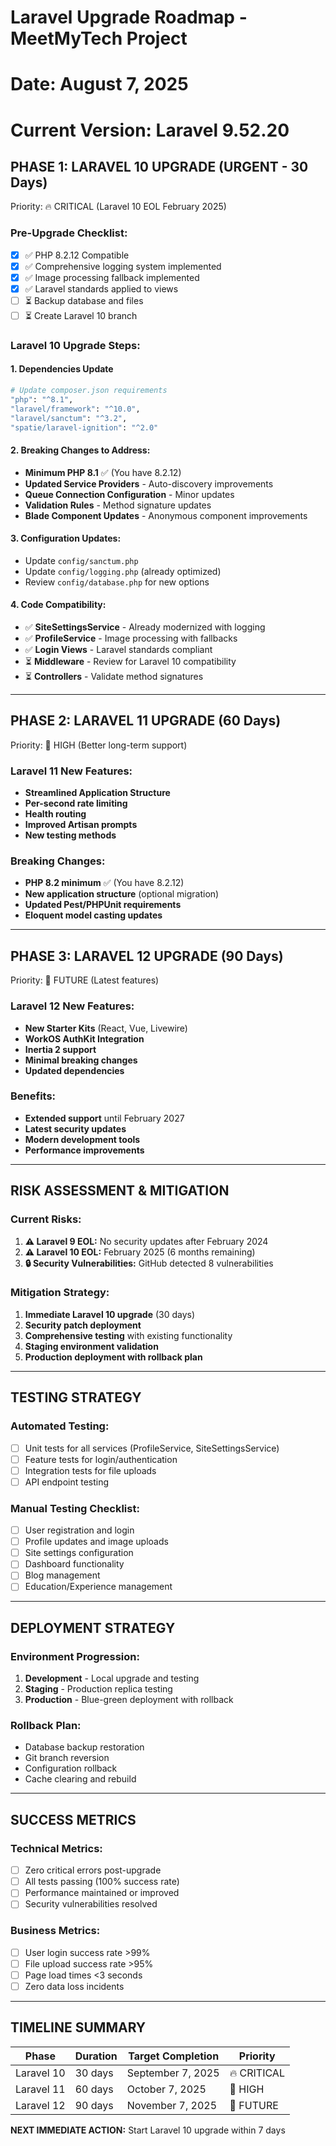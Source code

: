 # Laravel Upgrade Roadmap - MeetMyTech Project
# Date: August 7, 2025
# Current Version: Laravel 9.52.20

## PHASE 1: LARAVEL 10 UPGRADE (URGENT - 30 Days)
Priority: 🔥 CRITICAL (Laravel 10 EOL February 2025)

### Pre-Upgrade Checklist:
- [x] ✅ PHP 8.2.12 Compatible
- [x] ✅ Comprehensive logging system implemented  
- [x] ✅ Image processing fallback implemented
- [x] ✅ Laravel standards applied to views
- [ ] ⏳ Backup database and files
- [ ] ⏳ Create Laravel 10 branch

### Laravel 10 Upgrade Steps:

#### 1. Dependencies Update
```bash
# Update composer.json requirements
"php": "^8.1",
"laravel/framework": "^10.0",
"laravel/sanctum": "^3.2",
"spatie/laravel-ignition": "^2.0"
```

#### 2. Breaking Changes to Address:
- **Minimum PHP 8.1** ✅ (You have 8.2.12)
- **Updated Service Providers** - Auto-discovery improvements
- **Queue Connection Configuration** - Minor updates
- **Validation Rules** - Method signature updates
- **Blade Component Updates** - Anonymous component improvements

#### 3. Configuration Updates:
- Update `config/sanctum.php` 
- Update `config/logging.php` (already optimized)
- Review `config/database.php` for new options

#### 4. Code Compatibility:
- ✅ **SiteSettingsService** - Already modernized with logging
- ✅ **ProfileService** - Image processing with fallbacks
- ✅ **Login Views** - Laravel standards compliant
- ⏳ **Middleware** - Review for Laravel 10 compatibility
- ⏳ **Controllers** - Validate method signatures

---

## PHASE 2: LARAVEL 11 UPGRADE (60 Days)
Priority: 🎯 HIGH (Better long-term support)

### Laravel 11 New Features:
- **Streamlined Application Structure**
- **Per-second rate limiting**
- **Health routing** 
- **Improved Artisan prompts**
- **New testing methods**

### Breaking Changes:
- **PHP 8.2 minimum** ✅ (You have 8.2.12)
- **New application structure** (optional migration)
- **Updated Pest/PHPUnit requirements**
- **Eloquent model casting updates**

---

## PHASE 3: LARAVEL 12 UPGRADE (90 Days) 
Priority: 🚀 FUTURE (Latest features)

### Laravel 12 New Features:
- **New Starter Kits** (React, Vue, Livewire)
- **WorkOS AuthKit Integration**
- **Inertia 2 support**
- **Minimal breaking changes**
- **Updated dependencies**

### Benefits:
- **Extended support** until February 2027
- **Latest security updates**
- **Modern development tools**
- **Performance improvements**

---

## RISK ASSESSMENT & MITIGATION

### Current Risks:
1. **⚠️ Laravel 9 EOL:** No security updates after February 2024
2. **⚠️ Laravel 10 EOL:** February 2025 (6 months remaining)
3. **🔒 Security Vulnerabilities:** GitHub detected 8 vulnerabilities

### Mitigation Strategy:
1. **Immediate Laravel 10 upgrade** (30 days)
2. **Security patch deployment** 
3. **Comprehensive testing** with existing functionality
4. **Staging environment validation**
5. **Production deployment with rollback plan**

---

## TESTING STRATEGY

### Automated Testing:
- [ ] Unit tests for all services (ProfileService, SiteSettingsService)
- [ ] Feature tests for login/authentication
- [ ] Integration tests for file uploads
- [ ] API endpoint testing

### Manual Testing Checklist:
- [ ] User registration and login
- [ ] Profile updates and image uploads
- [ ] Site settings configuration
- [ ] Dashboard functionality
- [ ] Blog management
- [ ] Education/Experience management

---

## DEPLOYMENT STRATEGY

### Environment Progression:
1. **Development** - Local upgrade and testing
2. **Staging** - Production replica testing
3. **Production** - Blue-green deployment with rollback

### Rollback Plan:
- Database backup restoration
- Git branch reversion
- Configuration rollback
- Cache clearing and rebuild

---

## SUCCESS METRICS

### Technical Metrics:
- [ ] Zero critical errors post-upgrade
- [ ] All tests passing (100% success rate)
- [ ] Performance maintained or improved
- [ ] Security vulnerabilities resolved

### Business Metrics:
- [ ] User login success rate >99%
- [ ] File upload success rate >95%
- [ ] Page load times <3 seconds
- [ ] Zero data loss incidents

---

## TIMELINE SUMMARY

| Phase | Duration | Target Completion | Priority |
|-------|----------|-------------------|----------|
| Laravel 10 | 30 days | September 7, 2025 | 🔥 CRITICAL |
| Laravel 11 | 60 days | October 7, 2025 | 🎯 HIGH |
| Laravel 12 | 90 days | November 7, 2025 | 🚀 FUTURE |

**NEXT IMMEDIATE ACTION:** Start Laravel 10 upgrade within 7 days
